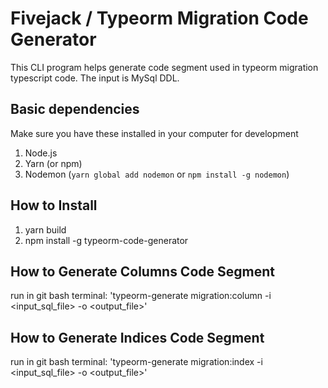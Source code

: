 # Fivejack / Typeorm Migration Code Generator

This CLI program helps generate code segment used in typeorm migration typescript code.
The input is MySql DDL.

## Basic dependencies

Make sure you have these installed in your computer for development

1. Node.js
2. Yarn (or npm)
3. Nodemon (`yarn global add nodemon` or `npm install -g nodemon`)

## How to Install

1. yarn build
2. npm install -g typeorm-code-generator

## How to Generate Columns Code Segment

run in git bash terminal: 'typeorm-generate migration:column -i <input_sql_file> -o <output_file>'

## How to Generate Indices Code Segment

run in git bash terminal: 'typeorm-generate migration:index -i <input_sql_file> -o <output_file>'
